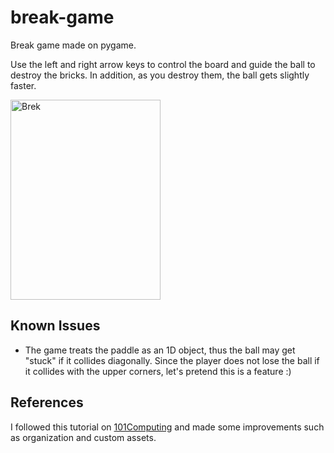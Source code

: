 # break-game

Break game made on pygame.

Use the left and right arrow keys to control the board and guide the ball to destroy the bricks.
In addition, as you destroy them, the ball gets slightly faster.

<img src="https://github.com/caiogevegir/break-game/assets/56521026/9ac14d05-b19b-4e52-b498-2131344ca9b9" alt="Brek" style="height: 320px; width:240px;"/>

## Known Issues

- The game treats the paddle as an 1D object, thus the ball may get "stuck" if it collides diagonally. Since the player does not lose the ball if it collides with the upper corners, let's pretend this is a feature :)

## References

I followed this tutorial on [101Computing](https://www.101computing.net/breakout-tutorial-using-pygame-getting-started/) and made some improvements such as organization and custom assets.
